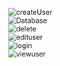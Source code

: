 
![createUser](https://user-images.githubusercontent.com/97933338/209044130-422de722-1540-4087-bc05-ba083ccd44bf.png)<br/>
![Database](https://user-images.githubusercontent.com/97933338/209044133-8ff3b16c-81e7-4822-b9e3-0fb3bcde58eb.png)<br/>
![delete](https://user-images.githubusercontent.com/97933338/209044136-88b883ce-eda0-4143-acd3-fdeca8b01da1.png)<br/>
![edituser](https://user-images.githubusercontent.com/97933338/209044140-87f7e50f-fbfc-47a9-a6a9-59a12bb445e5.png)<br/>
![login](https://user-images.githubusercontent.com/97933338/209044143-0c463377-cfd2-499f-a637-bfaa9a61cbbc.png)<br/>
![viewuser](https://user-images.githubusercontent.com/97933338/209044147-7b187b92-d1f7-46ce-9586-37a4c7053e23.png)
